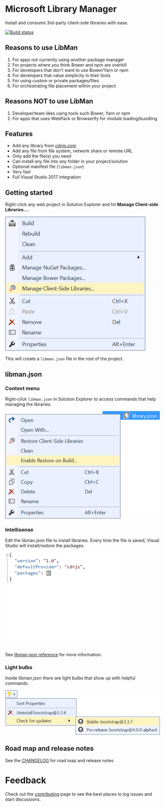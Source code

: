 # Microsoft Library Manager

Install and consume 3rd-party client-side libraries with ease.

[![Build status](https://ci.appveyor.com/api/projects/status/vc2ixijbk1ak780e?svg=true)](https://ci.appveyor.com/project/madskristensen/LibraryManager)

## Reasons to use LibMan
1.	For apps not currently using another package manager
2.	For projects where you think Bower and npm are overkill
3.	For developers that don't want to use Bower/Yarn or npm
4.	For developers that value simplicity in their tools
5.	For using custom or private packages/files
6.  For orchestrating file placement within your project

## Reasons NOT to use LibMan
1.	Developer/team likes using tools such Bower, Yarn or npm
2.	For apps that uses WebPack or Browserify for module loading/bundling

## Features

- Add any library from [cdnjs.com](https://cdnjs.com/)
- Add any file from file system, network share or remote URL
- Only add the file(s) you need
- Can install any file into any folder in your project/solution
- Optional manifest file (`libman.json`)
- Very fast
- Full Visual Studio 2017 integration

## Getting started
Right-click any web project in Solution Explorer and hit **Manage Client-side Libraries...**.

![Context menu](art/context-menu-project.png)

This will create a `libman.json` file in the root of the project.

## libman.json

### Context menu
Right-click `libman.json` in Solution Explorer to access commands that help managing the libraries.

![context menu libman.json](art/context-menu-config.png)

### Intellisense
Edit the libman.json file to install libraries. Every time the file is saved, Visual Studio will install/restore the packages.

![libman.json](art/library.json%20typing.gif)

See [libman.json reference](https://github.com/aspnet/LibraryManager/wiki/library.json-reference) for more information.

### Light bulbs
Inside libman.json there are light bulbs that show up with helpful commands.

![Light bulbs](art/light-bulbs.png)

## Road map and release notes
See the [CHANGELOG](CHANGELOG.md) for road map and release notes

# Feedback

Check out the [contributing](.github/CONTRIBUTING.md) page to see the best places to log issues and start discussions.
